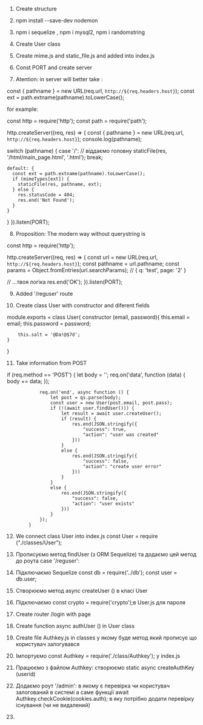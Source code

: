   
  1. Create structure
  
  2. npm install --save-dev nodemon

  3. npm i sequelize , npm i mysql2, npm i randomstring

  4. Create User class

  5. Create mime.js and static_file.js and added into index.js

  6. Const PORT and create server

  7. Atention: in server will better take :

  const { pathname } = new URL(req.url, `http://${req.headers.host}`);
  const ext = path.extname(pathname).toLowerCase();

  for example:

   const http = require('http');
   const path = require('path');

   http.createServer((req, res) => {
   const { pathname } = new URL(req.url, `http://${req.headers.host}`);
   console.log(pathname);

  switch (pathname) {
    case '/':
      // віддаємо головну
      staticFile(res, '/html/main_page.html', '.html');
      break;

    default: {
      const ext = path.extname(pathname).toLowerCase();
      if (mimeTypes[ext]) {
        staticFile(res, pathname, ext);
      } else {
        res.statusCode = 404;
        res.end('Not Found');
      }
    }
  }
}).listen(PORT);


8. Proposition: The modern way without querystring is

const http = require('http');

http.createServer((req, res) => {
  const url = new URL(req.url, `http://${req.headers.host}`);
  const pathname = url.pathname;
  const params = Object.fromEntries(url.searchParams); // { q: 'test', page: '2' }

  // ...твоя логіка
  res.end('OK');
}).listen(PORT);

9. Added '/reguser' route

10. Create class User with constructor and diferent fields

module.exports = class User{
    constructor (email, password){
        this.email = email;
        this.password = password;

        this.salt = '@Da!@$7d';
    }
}

11. Take information from POST 

if (req.method == 'POST') {
                let body = '';
                req.on('data', function (data) {
                    body += data;
                });

                req.on('end', async function () {
                    let post = qs.parse(body);
                    const user = new User(post.email, post.pass);
                    if (!(await user.findUser())) {
                        let result = await user.createUser();
                        if (result) {
                            res.end(JSON.stringify({
                                "success": true,
                                "action": "user was created"
                            }))
                        }
                        else {
                            res.end(JSON.stringify({
                                "success": false,
                                "action": "create user error"
                            }))
                        }
                    }
                    else {
                        res.end(JSON.stringify({
                            "success": false,
                            "action": "user exists"
                        }))
                    }
                });
            }

12.  We connect class User into index.js
const User = require ("./classes/User");

13. Прописуємо метод findUser (з ORM Sequelize)
 та додаємо цей метод до роута case '/reguser':

14. Підключаємо Sequelize
const db = require('../db');
const user = db.user; 

15. Створюємо метод async createUser () в класі User

16. Підключаємо const crypto = require('crypto');в User.js
для пароля

17. Create router /login with page

18. Create function async authUser () in User class

19. Create file Authkey.js in classes у якому буде метод який 
прописує що користувач залогувався

20. Імпортуємо const Authkey = require('./class/Authkey'); 
у index.js

21. Працюємо з файлом Authkey: створюємо static async createAuthKey (userid)

22. Додаємо роут '/admin': в якому є перевірка чи користувач 
залогований в системі а саме функції  await Authkey.checkCookie(cookies.auth);
в яку потрібно додати перевірку існування (чи не видалений)

23. 

